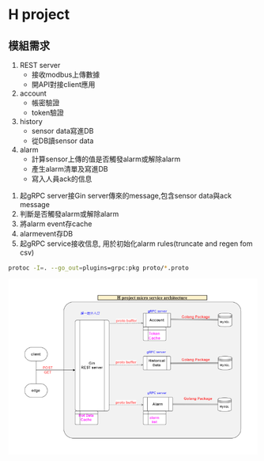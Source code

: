 # H project

## 模組需求

1. REST server
   - 接收modbus上傳數據
   - 開API對接client應用
2. account
   - 帳密驗證
   - token驗證
3. history
   - sensor data寫進DB
   - 從DB讀sensor data
4. alarm
   - 計算sensor上傳的值是否觸發alarm或解除alarm
   - 產生alarm清單及寫進DB
   - 寫入人員ack的信息

<!-- TODO -->
1. 起gRPC server接Gin server傳來的message,包含sensor data與ack message
2. 判斷是否觸發alarm或解除alarm
3. 將alarm event存cache
4. alarmevent存DB
5. 起gRPC service接收信息, 用於初始化alarm rules(truncate and regen fom csv)

```sh
protoc -I=. --go_out=plugins=grpc:pkg proto/*.proto
```




![](png/ms.png)
